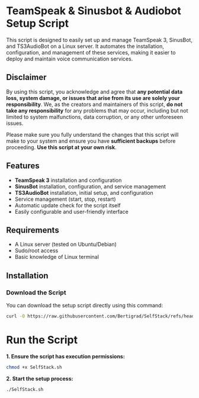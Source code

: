 # TeamSpeak & Sinusbot & Audiobot Setup Script

This script is designed to easily set up and manage TeamSpeak 3, SinusBot, and TS3AudioBot on a Linux server. It automates the installation, configuration, and management of these services, making it easier to deploy and maintain voice communication services.

## Disclaimer

By using this script, you acknowledge and agree that **any potential data loss, system damage, or issues that arise from its use are solely your responsibility**. We, as the creators and maintainers of this script, **do not take any responsibility** for any problems that may occur, including but not limited to system malfunctions, data corruption, or any other unforeseen issues.

Please make sure you fully understand the changes that this script will make to your system and ensure you have **sufficient backups** before proceeding. **Use this script at your own risk**.


## Features
- **TeamSpeak 3** installation and configuration
- **SinusBot** installation, configuration, and service management
- **TS3AudioBot** installation, initial setup, and configuration
- Service management (start, stop, restart)
- Automatic update check for the script itself
- Easily configurable and user-friendly interface

## Requirements
- A Linux server (tested on Ubuntu/Debian)
- Sudo/root access
- Basic knowledge of Linux terminal

## Installation

### Download the Script

You can download the setup script directly using this command:

```bash
curl -O https://raw.githubusercontent.com/Bertigrad/SelfStack/refs/heads/main/SelfStack.sh
```
# Run the Script
**1. Ensure the script has execution permissions:**
```bash
chmod +x SelfStack.sh
```
**2. Start the setup process:**
```bash
./SelfStack.sh
```